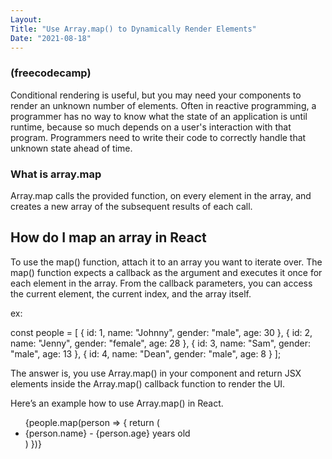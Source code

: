 ```yaml
---
Layout:
Title: "Use Array.map() to Dynamically Render Elements"
Date: "2021-08-18"
---
```

### (freecodecamp)
Conditional rendering is useful, but you may need your components to render an unknown number of elements. Often in reactive programming, a programmer has no way to know what the state of an application is until runtime, because so much depends on a user's interaction with that program. Programmers need to write their code to correctly handle that unknown state ahead of time.

### What is array.map

Array.map calls the provided function, on every element in the array, and creates a new array of the subsequent results of each call.

## How do I map an array in React

To use the map() function, attach it to an array you want to iterate over. The map() function expects a callback as the argument and executes it once for each element in the array. From the callback parameters, you can access the current element, the current index, and the array itself.

ex:


const people = [
  { id: 1, name: "Johnny", gender: "male", age: 30 },
  { id: 2, name: "Jenny", gender: "female", age: 28 },
  { id: 3, name: "Sam", gender: "male", age: 13 },
  { id: 4, name: "Dean", gender: "male", age: 8 }
];

The answer is, you use Array.map() in your component and return JSX elements inside the Array.map() callback function to render the UI.

Here’s an example how to use Array.map() in React.


<ul>
  {people.map(person => {
    return (
      <li key={person.id}>
        {person.name} - {person.age} years old
      </li>
    )
  })}
</ul>